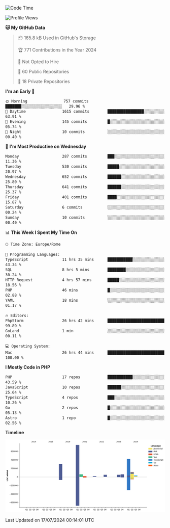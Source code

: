 <!--START_SECTION:waka-->
![Code Time](http://img.shields.io/badge/Code%20Time-5%2C173%20hrs%2048%20mins-blue)

![Profile Views](http://img.shields.io/badge/Profile%20Views-0-blue)

**🐱 My GitHub Data** 

> 📦 165.8 kB Used in GitHub's Storage 
 > 
> 🏆 771 Contributions in the Year 2024
 > 
> 🚫 Not Opted to Hire
 > 
> 📜 60 Public Repositories 
 > 
> 🔑 18 Private Repositories 
 > 
**I'm an Early 🐤** 

```text
🌞 Morning                757 commits         ███████░░░░░░░░░░░░░░░░░░   29.96 % 
🌆 Daytime                1615 commits        ████████████████░░░░░░░░░   63.91 % 
🌃 Evening                145 commits         █░░░░░░░░░░░░░░░░░░░░░░░░   05.74 % 
🌙 Night                  10 commits          ░░░░░░░░░░░░░░░░░░░░░░░░░   00.40 % 
```
📅 **I'm Most Productive on Wednesday** 

```text
Monday                   287 commits         ███░░░░░░░░░░░░░░░░░░░░░░   11.36 % 
Tuesday                  530 commits         █████░░░░░░░░░░░░░░░░░░░░   20.97 % 
Wednesday                652 commits         ██████░░░░░░░░░░░░░░░░░░░   25.80 % 
Thursday                 641 commits         ██████░░░░░░░░░░░░░░░░░░░   25.37 % 
Friday                   401 commits         ████░░░░░░░░░░░░░░░░░░░░░   15.87 % 
Saturday                 6 commits           ░░░░░░░░░░░░░░░░░░░░░░░░░   00.24 % 
Sunday                   10 commits          ░░░░░░░░░░░░░░░░░░░░░░░░░   00.40 % 
```


📊 **This Week I Spent My Time On** 

```text
🕑︎ Time Zone: Europe/Rome

💬 Programming Languages: 
TypeScript               11 hrs 35 mins      ███████████░░░░░░░░░░░░░░   43.34 % 
SQL                      8 hrs 5 mins        ████████░░░░░░░░░░░░░░░░░   30.24 % 
HTTP Request             4 hrs 57 mins       █████░░░░░░░░░░░░░░░░░░░░   18.56 % 
PHP                      46 mins             █░░░░░░░░░░░░░░░░░░░░░░░░   02.88 % 
YAML                     18 mins             ░░░░░░░░░░░░░░░░░░░░░░░░░   01.17 % 

🔥 Editors: 
PhpStorm                 26 hrs 42 mins      █████████████████████████   99.89 % 
GoLand                   1 min               ░░░░░░░░░░░░░░░░░░░░░░░░░   00.11 % 

💻 Operating System: 
Mac                      26 hrs 44 mins      █████████████████████████   100.00 % 
```

**I Mostly Code in PHP** 

```text
PHP                      17 repos            ███████████░░░░░░░░░░░░░░   43.59 % 
JavaScript               10 repos            ██████░░░░░░░░░░░░░░░░░░░   25.64 % 
TypeScript               4 repos             ███░░░░░░░░░░░░░░░░░░░░░░   10.26 % 
Go                       2 repos             █░░░░░░░░░░░░░░░░░░░░░░░░   05.13 % 
Astro                    1 repo              █░░░░░░░░░░░░░░░░░░░░░░░░   02.56 % 
```



**Timeline**

![Lines of Code chart](https://raw.githubusercontent.com/frnwtr/frnwtr/main/assets/bar_graph.png)


 Last Updated on 17/07/2024 00:14:01 UTC
<!--END_SECTION:waka-->